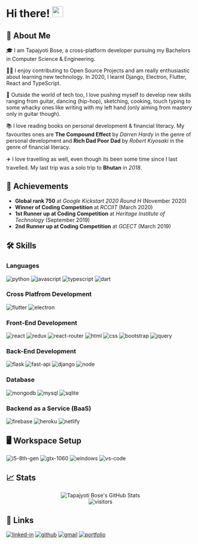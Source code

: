 # Hi there! <img src="https://media.giphy.com/media/hvRJCLFzcasrR4ia7z/giphy.gif" width="29px">

## 🚀 About Me

🎓 I am Tapajyoti Bose, a cross-platform developer pursuing my Bachelors in Computer Science & Engineering.

👨‍💻 I enjoy contributing to Open Source Projects and am really enthusiastic about learning new technology. In 2020, I learnt Django, Electron, Flutter, React and TypeScript.

🎸 Outside the world of tech too, I love pushing myself to develop new skills ranging from guitar, dancing (hip-hop), sketching, cooking, touch typing to some whacky ones like writing with my left hand (only aiming from mastery only in guitar though).

📚 I love reading books on personal development & financial literacy. My favourites ones are **The Compound Effect**
by _Darren Hardy_ in the genre of personal development and **Rich Dad Poor Dad** by _Robert Kiyosaki_ in the genre of financial literacy.

✈️ I love travelling as well, even though its been some time since I last travelled. My last trip was a solo trip to **Bhutan** in _2018_.

## 🏅 Achievements

-   **Global rank 750** at _Google Kickstart 2020 Round H_ (November 2020)
-   **Winner of Coding Competition** at _RCCIIT_ (March 2020)
-   **1st Runner up at Coding Competition** at _Heritage Institute of Technology_ (September 2019)
-   **2nd Runner up at Coding Competition** at _GCECT_ (March 2019)

## 🛠️ Skills

### Languages

![python](https://img.shields.io/badge/Python-3776AB?style=for-the-badge&logo=python&logoColor=white)
![javascript](https://img.shields.io/badge/JavaScript-323330?style=for-the-badge&logo=javascript&logoColor=F7DF1E)
![typescript](https://img.shields.io/badge/TypeScript-3178C6?style=for-the-badge&logo=typescript&logoColor=white)
![dart](https://img.shields.io/badge/Dart-28B6F6?style=for-the-badge&logo=dart&logoColor=white)

### Cross Platfrom Development

![flutter](https://img.shields.io/badge/Flutter-28B6F6?style=for-the-badge&logo=flutter&logoColor=white)
![electron](https://img.shields.io/badge/Electron-2C2E3B?style=for-the-badge&logo=electron&logoColor=white)

### Front-End Development

![react](https://img.shields.io/badge/React-20232A?style=for-the-badge&logo=react&logoColor=61DAFB)
![redux](https://img.shields.io/badge/Redux-593D88?style=for-the-badge&logo=redux&logoColor=white)
![react-router](https://img.shields.io/badge/React_Router-CA4245?style=for-the-badge&logo=react-router&logoColor=white)
![html](https://img.shields.io/badge/HTML5-E34F26?style=for-the-badge&logo=html5&logoColor=white)
![css](https://img.shields.io/badge/CSS3-1572B6?style=for-the-badge&logo=css3&logoColor=white)
![bootstrap](https://img.shields.io/badge/Bootstrap-563D7C?style=for-the-badge&logo=bootstrap&logoColor=white)
![jquery](https://img.shields.io/badge/jQuery-0769AD?style=for-the-badge&logo=jquery&logoColor=white)

### Back-End Development

![flask](https://img.shields.io/badge/Flask-000000?style=for-the-badge&logo=flask&logoColor=white)
![fast-api](https://img.shields.io/badge/Fast_Api-009688?style=for-the-badge&logo=fastapi&logoColor=white)
![django](https://img.shields.io/badge/Django-092E20?style=for-the-badge&logo=django&logoColor=white)
![node](https://img.shields.io/badge/Node.js-339933?style=for-the-badge&logo=node.js&logoColor=white)

### Database

![mongodb](https://img.shields.io/badge/MongoDB-47A248?style=for-the-badge&logo=mongodb&logoColor=white)
![mysql](https://img.shields.io/badge/MySQL-00000F?style=for-the-badge&logo=mysql&logoColor=white)
![sqlite](https://img.shields.io/badge/SQLite-07405E?style=for-the-badge&logo=sqlite&logoColor=white)

### Backend as a Service (BaaS)

![firebase](https://img.shields.io/badge/Firebase-ffaa00?style=for-the-badge&logo=Firebase&logoColor=white)
![heroku](https://img.shields.io/badge/Heroku-430098?style=for-the-badge&logo=heroku&logoColor=white)
![netlify](https://img.shields.io/badge/Netlify-00C7B7?style=for-the-badge&logo=netlify&logoColor=white)

## 🖥️ Workspace Setup

![i5-8th-gen](https://img.shields.io/badge/Intel-Core_i5_8th-0071C5?style=for-the-badge&logo=intel&logoColor=white)
![gtx-1060](https://img.shields.io/badge/NVIDIA-GTX_1060-76B900?style=for-the-badge&logo=nvidia&logoColor=white)
![windows](https://img.shields.io/badge/Windows_10-0078D6?style=for-the-badge&logo=windows&logoColor=white)
![vs-code](https://img.shields.io/badge/VS_Code-007ACC?style=for-the-badge&logo=Visual-Studio-Code&logoColor=white)

## 📈 Stats

<div align="center">
<img src="https://github-readme-stats.vercel.app/api?username=ruppysuppy&show_icons=true&hide_border=true" alt="Tapajyoti Bose's GitHub Stats">
</div>

<div align="center">
<img src="https://visitor-badge.laobi.icu/badge?page_id=ruppysuppy.ruppysuppy" alt="visitors">
</div>

## 🔗 Links

[![linked-in](https://img.shields.io/badge/Linked_In-0077B5?style=for-the-badge&logo=LinkedIn&logoColor=white)](https://www.linkedin.com/in/tapajyoti-bose-429a601a0/)
[![github](https://img.shields.io/badge/GitHub-000000?style=for-the-badge&logo=GitHub&logoColor=white)](https://github.com/ruppysuppy)
[![gmail](https://img.shields.io/badge/Gmail-D14836?style=for-the-badge&logo=Gmail&logoColor=white)](mailto:https://github.com/ruppysuppy)
[![portfolio](https://img.shields.io/badge/Portfolio-003791?style=for-the-badge&logo=Planet&logoColor=white)](https://tapajyoti-bose.web.app/)

